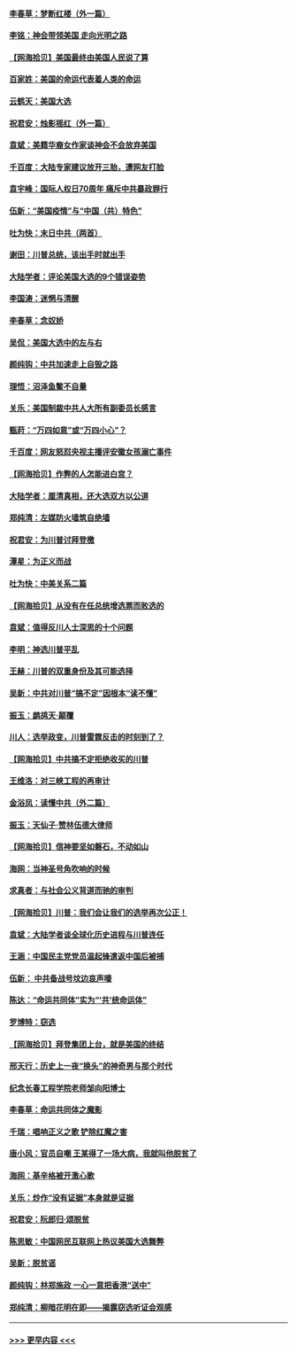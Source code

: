 #### [李春草：梦断红楼（外一篇）](../pages/nsc993/n12619122.md?t=12142151) 
#### [李铭：神会带领美国 走向光明之路](../pages/nsc993/n12618584.md?t=12142151) 
#### [【网海拾贝】美国最终由美国人民说了算](../pages/nsc993/n12617255.md?t=12142151) 
#### [百家姓：美国的命运代表着人类的命运](../pages/nsc993/n12615838.md?t=12142151) 
#### [云鹤天：美国大选](../pages/nsc993/n12615994.md?t=12142151) 
#### [祝君安：烛影摇红（外一篇）](../pages/nsc993/n12615975.md?t=12142151) 
#### [袁斌：美籍华裔女作家谈神会不会放弃美国](../pages/nsc993/n12615263.md?t=12142151) 
#### [千百度：大陆专家建议放开三胎，遭网友打脸](../pages/nsc993/n12614456.md?t=12142151) 
#### [袁宇峰：国际人权日70周年 痛斥中共暴政罪行](../pages/nsc993/n12611965.md?t=12142151) 
#### [伍新：“美国疫情”与“中国（共）特色”](../pages/nsc993/n12611463.md?t=12142151) 
#### [吐为快：末日中共（两首）](../pages/nsc993/n12611461.md?t=12142151) 
#### [谢田：川普总统，该出手时就出手](../pages/nsc993/n12610905.md?t=12142151) 
#### [大陆学者：评论美国大选的9个错误姿势](../pages/nsc993/n12609586.md?t=12142151) 
#### [李国涛：迷惘与清醒](../pages/nsc993/n12607532.md?t=12142151) 
#### [李春草：念奴娇](../pages/nsc993/n12607083.md?t=12142151) 
#### [吴侃：美国大选中的左与右](../pages/nsc993/n12607054.md?t=12142151) 
#### [颜纯钩：中共加速走上自毁之路](../pages/nsc993/n12606473.md?t=12142151) 
#### [理悟：沼泽鱼鳖不自量](../pages/nsc993/n12606454.md?t=12142151) 
#### [关乐：美国制裁中共人大所有副委员长感言](../pages/nsc993/n12606442.md?t=12142151) 
#### [甄莳：“万四如意”或“万四小心”？](../pages/nsc993/n12606091.md?t=12142151) 
#### [千百度：网友怒怼央视主播评安徽女孩溺亡事件](../pages/nsc993/n12605370.md?t=12142151) 
#### [【网海拾贝】作弊的人怎能进白宫？](../pages/nsc993/n12603546.md?t=12142151) 
#### [大陆学者：厘清真相，还大选双方以公道](../pages/nsc993/n12603475.md?t=12142151) 
#### [郑纯清：左媒防火墙筑自绝墙](../pages/nsc993/n12602226.md?t=12142151) 
#### [祝君安：为川普讨拜登檄](../pages/nsc993/n12602199.md?t=12142151) 
#### [潭星：为正义而战](../pages/nsc993/n12600926.md?t=12142151) 
#### [吐为快：中美关系二篇](../pages/nsc993/n12600908.md?t=12142151) 
#### [【网海拾贝】从没有在任总统增选票而败选的](../pages/nsc993/n12600435.md?t=12142151) 
#### [袁斌：值得反川人士深思的十个问题](../pages/nsc993/n12600332.md?t=12142151) 
#### [李明：神选川普平乱](../pages/nsc993/n12599751.md?t=12142151) 
#### [王赫：川普的双重身份及其可能选择](../pages/nsc993/n12599723.md?t=12142151) 
#### [吴新：中共对川普“搞不定”因根本“读不懂”](../pages/nsc993/n12599502.md?t=12142151) 
#### [振玉：鹧鸪天‧颠覆](../pages/nsc993/n12599494.md?t=12142151) 
#### [川人：选举政变，川普雷霆反击的时刻到了？](../pages/nsc993/n12599291.md?t=12142151) 
#### [【网海拾贝】中共搞不定拒绝收买的川普](../pages/nsc993/n12598955.md?t=12142151) 
#### [王维洛：对三峡工程的再审计](../pages/nsc993/n12598436.md?t=12142151) 
#### [金浴凤：读懂中共（外二篇）](../pages/nsc993/n12597943.md?t=12142151) 
#### [振玉：天仙子‧赞林伍德大律师](../pages/nsc993/n12597929.md?t=12142151) 
#### [【网海拾贝】信神要坚如磐石，不动如山](../pages/nsc993/n12597901.md?t=12142151) 
#### [海网：当神圣号角吹响的时候](../pages/nsc993/n12595891.md?t=12142151) 
#### [求真者：与社会公义背道而驰的审判](../pages/nsc993/n12595868.md?t=12142151) 
#### [【网海拾贝】川普：我们会让我们的选举再次公正！](../pages/nsc993/n12594930.md?t=12142151) 
#### [袁斌：大陆学者谈全球化历史进程与川普连任](../pages/nsc993/n12594690.md?t=12142151) 
#### [王涵：中国民主党党员温起锋遣返中国后被捕](../pages/nsc993/n12594540.md?t=12142151) 
#### [伍新： 中共备战号坟边哀声嚎](../pages/nsc993/n12593086.md?t=12142151) 
#### [陈达：“命运共同体”实为“‘共’统命运体”](../pages/nsc993/n12590865.md?t=12142151) 
#### [罗博特：窃选](../pages/nsc993/n12590619.md?t=12142151) 
#### [【网海拾贝】拜登集团上台，就是美国的终结](../pages/nsc993/n12589725.md?t=12142151) 
#### [邢天行：历史上一夜“换头”的神奇男与那个时代](../pages/nsc993/n12589424.md?t=12142151) 
#### [纪念长春工程学院老师邹向阳博士](../pages/nsc993/n12585390.md?t=12142151) 
#### [李春草：命运共同体之魔影](../pages/nsc993/n12585026.md?t=12142151) 
#### [千瑞：唱响正义之歌 铲除红魔之害](../pages/nsc993/n12585002.md?t=12142151) 
#### [唐小风：官员自嘲 王某得了一场大病，我就叫他脱贫了](../pages/nsc993/n12584981.md?t=12142151) 
#### [海网：基辛格被开激心歌](../pages/nsc993/n12584946.md?t=12142151) 
#### [关乐：炒作“没有证据”本身就是证据](../pages/nsc993/n12583146.md?t=12142151) 
#### [祝君安：阮郎归‧颂脱贫](../pages/nsc993/n12583119.md?t=12142151) 
#### [陈思敏：中国网民互联网上热议美国大选舞弊](../pages/nsc993/n12582845.md?t=12142151) 
#### [吴新：脱贫谣](../pages/nsc993/n12580839.md?t=12142151) 
#### [颜纯钩：林郑施政 一心一意把香港“送中”](../pages/nsc993/n12580805.md?t=12142151) 
#### [郑纯清：柳暗花明在即——揭露窃选听证会观感](../pages/nsc993/n12580795.md?t=12142151) 

----
#### [ >>> 更早内容 <<< ](../indexes/nsc993-earlier.md)
